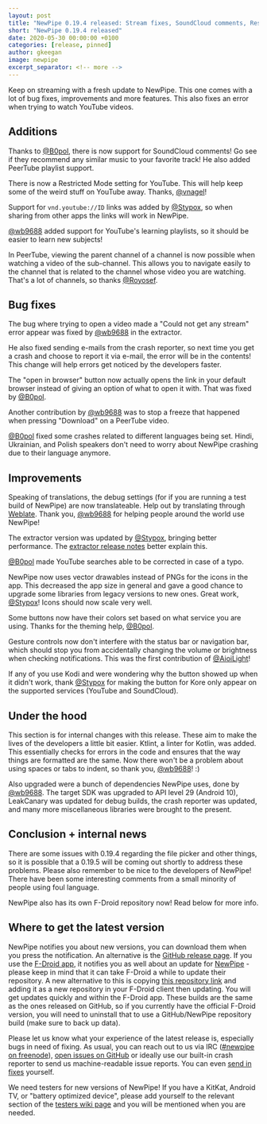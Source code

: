 ```yaml
---
layout: post
title: "NewPipe 0.19.4 released: Stream fixes, SoundCloud comments, Restricted Mode setting, and our own F-Droid repository"
short: "NewPipe 0.19.4 released"
date: 2020-05-30 00:00:00 +0100
categories: [release, pinned]
author: gkeegan
image: newpipe
excerpt_separator: <!-- more -->
---
```


Keep on streaming with a fresh update to NewPipe. This one comes with a lot of bug fixes, improvements and more features. This also fixes an error when trying to watch YouTube videos.

<!-- more -->

## Additions

Thanks to [@B0pol](https://github.com/B0pol), there is now support for SoundCloud comments! Go see if they recommend any similar music to your favorite track! He also added PeerTube playlist support.

There is now a Restricted Mode setting for YouTube. This will help keep some of the weird stuff on YouTube away. Thanks, [@vnagel](https://github.com/vnagel)!

Support for `vnd.youtube://ID` links was added by [@Stypox](https://github.com/Stypox), so when sharing from other apps the links will work in NewPipe.

[@wb9688](https://github.com/wb9688) added support for YouTube's learning playlists, so it should be easier to learn new subjects!

In PeerTube, viewing the parent channel of a channel is now possible when watching a video of the sub-channel. This allows you to navigate easily to the channel that is related to the channel whose video you are watching. That's a lot of channels, so thanks [@Royosef](https://github.com/Royosef).

## Bug fixes

The bug where trying to open a video made a "Could not get any stream" error appear was fixed by [@wb9688](https://github.com/wb9688) in the extractor.

He also fixed sending e-mails from the crash reporter, so next time you get a crash and choose to report it via e-mail, the error will be in the contents! This change will help errors get noticed by the developers faster.

The "open in browser" button now actually opens the link in your default browser instead of giving an option of what to open it with. That was fixed by [@B0pol](https://github.com/B0pol).

Another contribution by [@wb9688](https://github.com/wb9688) was to stop a freeze that happened when pressing "Download" on a PeerTube video.

[@B0pol](https://github.com/B0pol) fixed some crashes related to different languages being set. Hindi, Ukrainian, and Polish speakers don't need to worry about NewPipe crashing due to their language anymore.

## Improvements

Speaking of translations, the debug settings (for if you are running a test build of NewPipe) are now translateable. Help out by translating through [Weblate](https://hosted.weblate.org/projects/newpipe/strings/). Thank you, [@wb9688](https://github.com/wb9688) for helping people around the world use NewPipe!

The extractor version was updated by [@Stypox](https://github.com/Stypox), bringing better performance. The [extractor release notes](https://github.com/TeamNewPipe/NewPipeExtractor/releases/tag/v0.19.4) better explain this.

[@B0pol](https://github.com/B0pol) made YouTube searches able to be corrected in case of a typo.

NewPipe now uses vector drawables instead of PNGs for the icons in the app. This decreased the app size in general and gave a good chance to upgrade some libraries from legacy versions to new ones. Great work, [@Stypox](https://github.com/Stypox)! Icons should now scale very well.

Some buttons now have their colors set based on what service you are using. Thanks for the theming help, [@B0pol](https://github.com/B0pol).

Gesture controls now don't interfere with the status bar or navigation bar, which should stop you from accidentally changing the volume or brightness when checking notifications. This was the first contribution of [@AioiLight](https://github.com/AioiLight)!

If any of you use Kodi and were wondering why the button showed up when it didn't work, thank [@Stypox](https://github.com/Stypox) for making the button for Kore only appear on the supported services (YouTube and SoundCloud).

## Under the hood

This section is for internal changes with this release. These aim to make the lives of the developers a little bit easier. Ktlint, a linter for Kotlin, was added. This essentially checks for errors in the code and ensures that the way things are formatted are the same. Now there won't be a problem about using spaces or tabs to indent, so thank you, [@wb9688](https://github.com/wb9688)! :)

Also upgraded were a bunch of dependencies NewPipe uses, done by [@wb9688](https://github.com/wb9688). The target SDK was upgraded to API level 29 (Android 10), LeakCanary was updated for debug builds, the crash reporter was updated, and many more miscellaneous libraries were brought to the present.

## Conclusion + internal news

There are some issues with 0.19.4 regarding the file picker and other things, so it is possible that a 0.19.5 will be coming out shortly to address these problems. Please also remember to be nice to the developers of NewPipe! There have been some interesting comments from a small minority of people using foul language.

NewPipe also has its own F-Droid repository now! Read below for more info.

## Where to get the latest version

NewPipe notifies you about new versions, you can download them when you press the notification. An alternative is the [GitHub release page](https://github.com/TeamNewPipe/NewPipe/releases). If you use the [F-Droid app](https://f-droid.org/), it notifies you as well about an update for [NewPipe](https://f-droid.org/packages/org.schabi.newpipe/) - please keep in mind that it can take F-Droid a while to update their repository. A new alternative to this is copying [this repository link](https://archive.newpipe.net/fdroid/repo?fingerprint=E2402C78F9B97C6C89E97DB914A2751FDA1D02FE2039CC0897A462BDB57E7501) and adding it as a new repository in your F-Droid client then updating. You will get updates quickly and within the F-Droid app. These builds are the same as the ones released on GitHub, so if you currently have the official F-Droid version, you will need to uninstall that to use a GitHub/NewPipe repository build (make sure to back up data).

Please let us know what your experience of the latest release is, especially bugs in need of fixing. As usual, you can reach out to us via IRC ([#newpipe on freenode](https://webchat.freenode.net/?channels=newpipe)), [open issues on GitHub](https://github.com/TeamNewPipe/NewPipe/issues/new) or ideally use our built-in crash reporter to send us machine-readable issue reports. You can even [send in fixes](https://github.com/TeamNewPipe/NewPipe/blob/dev/.github/CONTRIBUTING.md#bug-fixing) yourself.

We need testers for new versions of NewPipe! If you have a KitKat, Android TV, or "battery optimized device", please add yourself to the relevant section of the [testers wiki page](https://github.com/TeamNewPipe/NewPipe/wiki/Testers) and you will be mentioned when you are needed.

